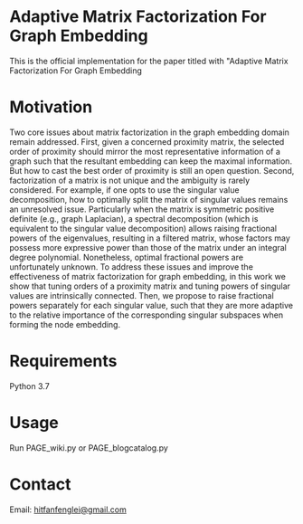 # Adaptive Matrix Factorization For Graph Embedding
This is the official implementation for the paper titled with "Adaptive Matrix Factorization For Graph Embedding

# Motivation

Two core issues about matrix factorization in the graph embedding domain remain addressed. First, given a concerned proximity matrix, the selected order of proximity should mirror the most representative information of a graph such that the resultant embedding can keep the maximal information. But how to cast the best order of proximity is still an open question. Second, factorization of a matrix is not unique and the ambiguity is rarely considered. For example, if one opts to use the singular value decomposition, how to optimally split the matrix of singular values remains an unresolved issue. Particularly when the matrix is symmetric positive definite (e.g., graph Laplacian), a spectral decomposition (which is equivalent to the singular value decomposition) allows raising fractional powers of the eigenvalues, resulting in a filtered matrix, whose factors may possess more expressive power than those of the matrix under an integral degree polynomial. Nonetheless, optimal fractional powers are unfortunately unknown. To address these issues and improve the effectiveness of matrix factorization for graph embedding, in this work we show that tuning orders of a proximity matrix and tuning powers of singular values are intrinsically connected. Then, we propose to raise fractional powers separately for each singular value, such that they are more adaptive to the relative importance of the corresponding singular subspaces when forming the node embedding.

# Requirements

Python 3.7

# Usage

Run PAGE_wiki.py or PAGE_blogcatalog.py


# Contact

Email: hitfanfenglei@gmail.com


